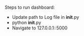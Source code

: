 Steps to run dashboard:
- Update path to Log file in __init__.py
- python __init__.py
- Navigate to 127.0.0.1::5000
